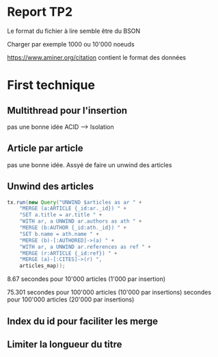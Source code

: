# Report TP2

Le format du fichier à lire semble être du BSON


Charger par exemple 1000 ou 10'000 noeuds

https://www.aminer.org/citation contient le format des données



# First technique

## Multithread pour l'insertion

pas une bonne idée ACID --> Isolation


## Article par article
pas une bonne idée. Assyé de faire un unwind des articles


## Unwind des articles

```java
tx.run(new Query("UNWIND $articles as ar " +
    "MERGE (a:ARTICLE {_id:ar._id}) " +
    "SET a.title = ar.title " +
    "WITH ar, a UNWIND ar.authors as ath " +
    "MERGE (b:AUTHOR {_id:ath._id}) " +
    "SET b.name = ath.name " +
    "MERGE (b)-[:AUTHORED]->(a) " +
    "WITH ar, a UNWIND ar.references as ref " +
    "MERGE (r:ARTICLE {_id:ref}) " +
    "MERGE (a)-[:CITES]->(r) ",
    articles_map));
```

8.67 secondes pour 10'000 articles (1'000 par insertion)

75.301 secondes pour 100'000 articles (10'000 par insertions)
 secondes pour 100'000 articles (20'000 par insertions)

## Index du id pour faciliter les merge



## Limiter la longueur du titre